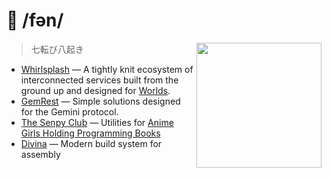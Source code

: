 <h1>🍁 /fən/</h1>

<img src="https://shinobu.fuwn.workers.dev/shinobu" align="right" height="200vh">

> 七転び八起き

- [Whirlsplash](https://github.com/Whirlsplash) — A tightly knit ecosystem of interconnected services built from the ground up and designed for [Worlds](https://wiki.worlio.com/worldscom:worldsplayer).
- [GemRest](https://github.com/gemrest) — Simple solutions designed for the Gemini protocol.
- [The Senpy Club](https://github.com/senpy-club) — Utilities for [Anime Girls Holding Programming Books](https://github.com/cat-milk/Anime-Girls-Holding-Programming-Books)
- [Divina](https://github.com/divinaland) — Modern build system for assembly

<img src="https://count.getloli.com/get/@stXNngjLmpLGVutD?theme=rule34" width="0" align="right">
<img src="https://spotify-github-profile.vercel.app/api/view?uid=rk400hlzn6yhdj7lcs3zsglko&cover_image=true&theme=novatorem" width="0" align="right">
